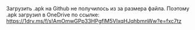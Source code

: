Загрузить .apk на Github не получилось из за размера файла. Поэтому .apk загрузил в OneDrive по ссылке: https://1drv.ms/f/s!AmOmwGPp33HPgflM5VIxqHJqhbmnWw?e=fxc7tz
